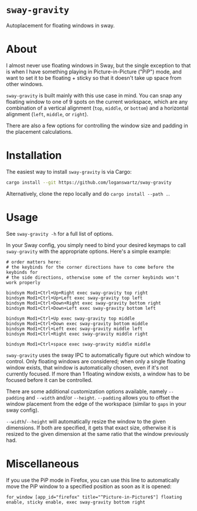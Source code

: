 # `sway-gravity`

Autoplacement for floating windows in sway.

# About

I almost never use floating windows in Sway, but the single exception to that is
when I have something playing in Picture-in-Picture ("PiP") mode, and want to
set it to be floating + sticky so that it doesn't take up space from other
windows.

`sway-gravity` is built mainly with this use case in mind. You can snap any
floating window to one of 9 spots on the current workspace, which are
any combination of a vertical alignment (`top`, `middle`, or `bottom`) and a
horizontal alignment (`left`, `middle`, or `right`).

There are also a few options for controlling the window size and padding in the
placement calculations.

# Installation

The easiest way to install `sway-gravity` is via Cargo:

```bash
cargo install --git https://github.com/loganswartz/sway-gravity
```

Alternatively, clone the repo locally and do `cargo install --path .`.

# Usage

See `sway-gravity -h` for a full list of options.

In your Sway config, you simply need to bind your desired keymaps to call
`sway-gravity` with the appropriate options. Here's a simple example:

```
# order matters here:
# the keybinds for the corner directions have to come before the keybinds for
# the side directions, otherwise some of the corner keybinds won't work properly

bindsym Mod1+Ctrl+Up+Right exec sway-gravity top right
bindsym Mod1+Ctrl+Up+Left exec sway-gravity top left
bindsym Mod1+Ctrl+Down+Right exec sway-gravity bottom right
bindsym Mod1+Ctrl+Down+Left exec sway-gravity bottom left

bindsym Mod1+Ctrl+Up exec sway-gravity top middle
bindsym Mod1+Ctrl+Down exec sway-gravity bottom middle
bindsym Mod1+Ctrl+Left exec sway-gravity middle left
bindsym Mod1+Ctrl+Right exec sway-gravity middle right

bindsym Mod1+Ctrl+space exec sway-gravity middle middle
```

`sway-gravity` uses the sway IPC to automatically figure out which window to
control. Only floating windows are considered; when only a single floating
window exists, that window is automatically chosen, even if it's not currently
focused. If more than 1 floating window exists, a window has to be focused
before it can be controlled.

There are some additional customization options available, namely `--padding`
and `--width` and/or `--height`. `--padding` allows you to offset the window
placement from the edge of the workspace (similar to `gaps` in your sway
config).

`--width`/`--height` will automatically resize the window to the given
dimensions. If both are specified, it gets that exact size, otherwise it is
resized to the given dimension at the same ratio that the window previously had.

# Miscellaneous

If you use the PiP mode in Firefox, you can use this line to automatically move
the PiP window to a specified position as soon as it is opened:

```
for_window [app_id="firefox" title="^Picture-in-Picture$"] floating enable, sticky enable, exec sway-gravity bottom right
```

